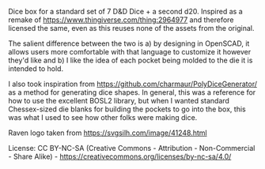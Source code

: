 Dice box for a standard set of 7 D&D Dice + a second d20.  Inspired as a remake of https://www.thingiverse.com/thing:2964977 and therefore licensed the same, even as this reuses none of the assets from the original.

The salient difference between the two is a) by designing in OpenSCAD, it allows users more comfortable with that language to customize it however they'd like and b) I like the idea of each pocket being molded to the die it is intended to hold.

I also took inspiration from https://github.com/charmaur/PolyDiceGenerator/ as a method for generating dice shapes.  In general, this was a reference for how to use the excellent BOSL2 library, but when I wanted standard Chessex-sized die blanks for building the pockets to go into the box, this was what I used to see how other folks were making dice.

Raven logo taken from https://svgsilh.com/image/41248.html

License: CC BY-NC-SA (Creative Commons - Attribution - Non-Commercial - Share Alike) - https://creativecommons.org/licenses/by-nc-sa/4.0/
